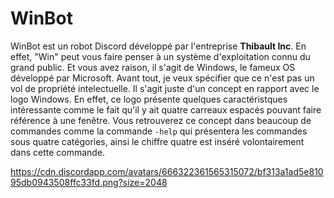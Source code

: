 # WinBot

WinBot est un robot Discord développé par l'entreprise **Thibault Inc**. En effet, "Win" peut vous faire penser à un système d'exploitation connu du grand public. Et vous avez raison, il s'agit de Windows, le fameux OS développé par Microsoft. Avant tout, je veux spécifier que ce n'est pas un vol de propriété intelectuelle. Il s'agit juste d'un concept en rapport avec le logo Windows. En effet, ce logo présente quelques caractéristques intéressante comme le fait qu'il y ait quatre carreaux espacés pouvant faire référence à une fenêtre. Vous retrouverez ce concept dans beaucoup de commandes comme la commande `-help` qui présentera les commandes sous quatre catégories, ainsi le chiffre quatre est inséré volontairement dans cette commande.

https://cdn.discordapp.com/avatars/666322361565315072/bf313a1ad5e81095db0943508ffc33fd.png?size=2048